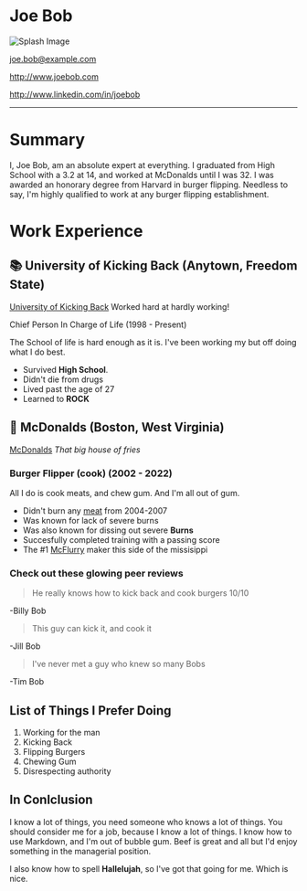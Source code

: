 # Joe Bob

![Splash Image](https://unsplash.com/photos/y8fS7CSN-Vw/download?ixid=MnwxMjA3fDB8MXxzZWFyY2h8MXx8bWNkb25hbGRzfGVufDB8fHx8MTY0ODc0MTc5OA&force=true)

joe.bob@example.com

http://www.joebob.com

http://www.linkedin.com/in/joebob

---

# Summary

I, Joe Bob, am an absolute expert at everything. I graduated from High School with a 3.2 at 14, and worked at McDonalds until I was 32. I was awarded an honorary degree from Harvard in burger flipping. Needless to say, I'm highly qualified to work at any burger flipping establishment.

# Work Experience

## 📚 University of Kicking Back (Anytown, Freedom State)

[University of Kicking Back][] Worked hard at hardly working!

Chief Person In Charge of Life (1998 - Present)

The School of life is hard enough as it is. I've been working my but off doing what I do best.

- Survived **High School**.
- Didn't die from drugs
- Lived past the age of 27
- Learned to **ROCK**

## 🍔 McDonalds (Boston, West Virginia)

[McDonalds][] *That big house of fries*

### Burger Flipper (cook) (2002 - 2022)

All I do is cook meats, and chew gum. And I'm all out of gum.

- Didn't burn any [meat][] from 2004-2007
- Was known for lack of severe burns
- Was also known for dissing out severe **Burns**
- Succesfully completed training with a passing score
- The #1 [McFlurry][] maker this side of the missisippi  

### Check out these glowing peer reviews

> He really knows how to kick back and cook burgers 10/10

-Billy Bob

> This guy can kick it, and cook it

-Jill Bob

> I've never met a guy who knew so many Bobs

-Tim Bob

## List of Things I Prefer Doing

1. Working for the man
2. Kicking Back
3. Flipping Burgers
4. Chewing Gum
5. Disrespecting authority

## In Conlclusion

I know a lot of things, you need someone who knows a lot of things. You should consider me for a job, because I know a lot of things. I know how to use Markdown, and I'm out of bubble gum. Beef is great and all but I'd enjoy something in the managerial position.

I also know how to spell **Hallelujah**, so I've got that going for me. Which is nice.

[University of Kicking Back]: https://www.unlv.edu/
[McDonalds]: https://www.mcdonalds.com/us/en-us.html/
[meat]: https://www.mcdonalds.com/us/en-us/faq/burgers.html
[McFlurry]: https://www.mcdonalds.com/us/en-us/faq/burgers.html